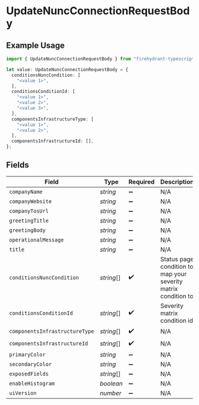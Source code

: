 # UpdateNuncConnectionRequestBody

## Example Usage

```typescript
import { UpdateNuncConnectionRequestBody } from "firehydrant-typescript-sdk/models/operations";

let value: UpdateNuncConnectionRequestBody = {
  conditionsNuncCondition: [
    "<value 1>",
  ],
  conditionsConditionId: [
    "<value 1>",
    "<value 2>",
    "<value 3>",
  ],
  componentsInfrastructureType: [
    "<value 1>",
    "<value 2>",
  ],
  componentsInfrastructureId: [],
};
```

## Fields

| Field                                                          | Type                                                           | Required                                                       | Description                                                    |
| -------------------------------------------------------------- | -------------------------------------------------------------- | -------------------------------------------------------------- | -------------------------------------------------------------- |
| `companyName`                                                  | *string*                                                       | :heavy_minus_sign:                                             | N/A                                                            |
| `companyWebsite`                                               | *string*                                                       | :heavy_minus_sign:                                             | N/A                                                            |
| `companyTosUrl`                                                | *string*                                                       | :heavy_minus_sign:                                             | N/A                                                            |
| `greetingTitle`                                                | *string*                                                       | :heavy_minus_sign:                                             | N/A                                                            |
| `greetingBody`                                                 | *string*                                                       | :heavy_minus_sign:                                             | N/A                                                            |
| `operationalMessage`                                           | *string*                                                       | :heavy_minus_sign:                                             | N/A                                                            |
| `title`                                                        | *string*                                                       | :heavy_minus_sign:                                             | N/A                                                            |
| `conditionsNuncCondition`                                      | *string*[]                                                     | :heavy_check_mark:                                             | Status page condition to map your severity matrix condition to |
| `conditionsConditionId`                                        | *string*[]                                                     | :heavy_check_mark:                                             | Severity matrix condition id                                   |
| `componentsInfrastructureType`                                 | *string*[]                                                     | :heavy_check_mark:                                             | N/A                                                            |
| `componentsInfrastructureId`                                   | *string*[]                                                     | :heavy_check_mark:                                             | N/A                                                            |
| `primaryColor`                                                 | *string*                                                       | :heavy_minus_sign:                                             | N/A                                                            |
| `secondaryColor`                                               | *string*                                                       | :heavy_minus_sign:                                             | N/A                                                            |
| `exposedFields`                                                | *string*[]                                                     | :heavy_minus_sign:                                             | N/A                                                            |
| `enableHistogram`                                              | *boolean*                                                      | :heavy_minus_sign:                                             | N/A                                                            |
| `uiVersion`                                                    | *number*                                                       | :heavy_minus_sign:                                             | N/A                                                            |